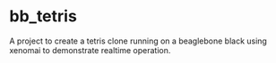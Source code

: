 bb_tetris
=========

A project to create a tetris clone running on a beaglebone black using xenomai to demonstrate realtime operation. 
